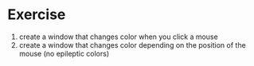 # Exercise

1) create a window that changes color when you click a mouse
2) create a window that changes color depending on the position of the mouse (no epileptic colors)